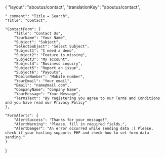 {
    "layout": "aboutus/contact",
	"translationKey": "aboutus/contact",

    "_comment": "Title = Search", 
    "Title": "Contact",

    "ContactForm": {
		"Title": "Contact Us",
        "YourName": "Your Name",
		"Subject": "Subject",
        "SelectSubject": "Select Subject",
        "Subject1": "I need a demo",
        "Subject2": "Feature is missing",
        "Subject3": "My account",
        "Subject4": "Business inquiry",
        "Subject5": "Report an issue",
        "Subject6": "Payouts",
        "MobileNumber": "Mobile number",
        "YourEmail": "Your email",
        "Email": "name@mail.com",
        "CompanyName": "Company Name",
        "YourMessage": "Your Message",
        "TermsText": "By registering you agree to our Terms and Conditions and you have read our Privacy Policy"
	},

    "FormAlerts": {
		"AlertSuccess": "Thanks for your message!",
        "AlertWarning": "Please, fill in required fields.",
        "AlertDanger": "An error occurred while sending data :( Please, check if your hosting supports PHP and check how to set form data sending."
	}
}